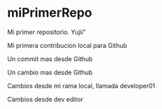 # miPrimerRepo

Mi primer repositorio. Yujii"

Mi primera contribucion local para Github

Un commit mas desde Github

Un cambio mas desde Github


Cambios desde mi rama local, llamada developer01

Cambios desde dev editor